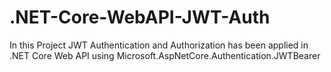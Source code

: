 # .NET-Core-WebAPI-JWT-Auth
In this Project JWT Authentication and Authorization has been applied in .NET Core Web API using Microsoft.AspNetCore.Authentication.JWTBearer
